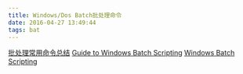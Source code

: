 ```yaml
---
title: Windows/Dos Batch批处理命令
date: 2016-04-27 13:49:44
tags: bat
---
```

[批处理常用命令总结](http://xstarcd.github.io/wiki/windows/windows_cmd_summary.html)
[Guide to Windows Batch Scripting](http://steve-jansen.github.io/guides/windows-batch-scripting/)
[Windows Batch Scripting](https://en.wikibooks.org/wiki/Windows_Batch_Scripting)

